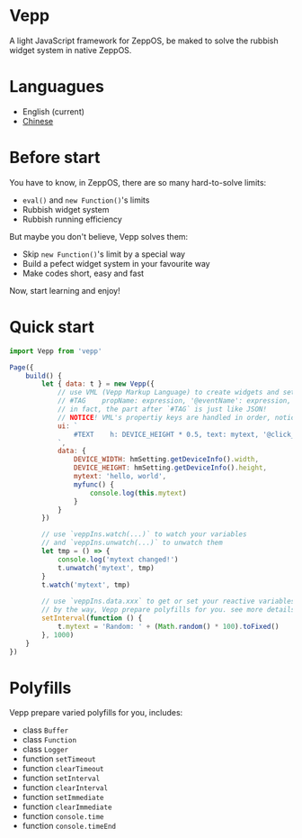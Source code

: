 # Vepp
A light JavaScript framework for ZeppOS, be maked to solve the rubbish widget system in native ZeppOS.

# Languagues
- English (current)
- [Chinese](https://github.com/jwhgzs/vepp/blob/master/README.chinese.md)

# Before start
You have to know, in ZeppOS, there are so many hard-to-solve limits:

- `eval()` and `new Function()`'s limits
- Rubbish widget system
- Rubbish running efficiency

But maybe you don't believe, Vepp solves them:

- Skip `new Function()`'s limit by a special way
- Build a pefect widget system in your favourite way
- Make codes short, easy and fast

Now, start learning and enjoy!

# Quick start
```javascript
import Vepp from 'vepp'

Page({
    build() {
        let { data: t } = new Vepp({
            // use VML (Vepp Markup Language) to create widgets and set their properties or events declaratively:
            // #TAG    propName: expression, '@eventName': expression, ...
            // in fact, the part after `#TAG` is just like JSON!
            // NOTICE! VML's propertiy keys are handled in order, notice this when you get something wrong with distrust!
            ui: `
                #TEXT    h: DEVICE_HEIGHT * 0.5, text: mytext, '@click_up': myfunc
            `,
            data: {
                DEVICE_WIDTH: hmSetting.getDeviceInfo().width,
                DEVICE_HEIGHT: hmSetting.getDeviceInfo().height,
                mytext: 'hello, world',
                myfunc() {
                    console.log(this.mytext)
                }
            }
        })

        // use `veppIns.watch(...)` to watch your variables
        // and `veppIns.unwatch(...)` to unwatch them
        let tmp = () => {
            console.log('mytext changed!')
            t.unwatch('mytext', tmp)
        }
        t.watch('mytext', tmp)
        
        // use `veppIns.data.xxx` to get or set your reactive variables
        // by the way, Vepp prepare polyfills for you. see more details below!
        setInterval(function () {
            t.mytext = 'Random: ' + (Math.random() * 100).toFixed()
        }, 1000)
    }
})
```

# Polyfills
Vepp prepare varied polyfills for you, includes:

- class `Buffer`
- class `Function`
- class `Logger`
- function `setTimeout`
- function `clearTimeout`
- function `setInterval`
- function `clearInterval`
- function `setImmediate`
- function `clearImmediate`
- function `console.time`
- function `console.timeEnd`